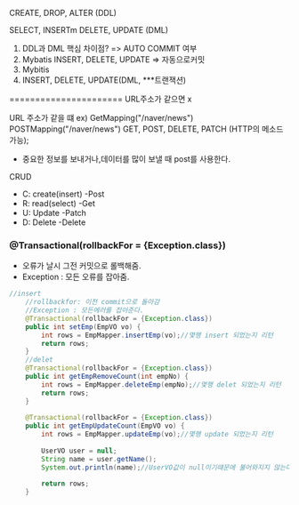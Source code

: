 CREATE, DROP, ALTER (DDL)

SELECT, INSERTm DELETE, UPDATE (DML)

1. DDL과 DML 핵심 차이점? => AUTO COMMIT 여부
2. Mybatis INSERT, DELETE, UPDATE => 자동으로커밋
3. Mybitis 
4. INSERT, DELETE, UPDATE(DML, ***트랜잭션)

======================
URL주소가 같으면 x

URL 주소가 같을 떄
ex) GetMapping("/naver/news")
    POSTMapping("/naver/news")
GET, POST, DELETE, PATCH (HTTP의 메소드 가능);

- 중요한 정보를 보내거나,데이터를 많이 보낼 때 post를 사용한다.

CRUD
- C: create(insert) -Post
- R: read(select) -Get
- U: Update -Patch
- D: Delete -Delete

### @Transactional(rollbackFor = {Exception.class})
- 오류가 날시 그전 커밋으로 롤백해줌.
- Exception : 모든 오류를 잡아줌.

~~~java
//insert
	//rollbackfor: 이전 commit으로 돌아감
	//Exception : 모든에러를 잡아준다.
	@Transactional(rollbackFor = {Exception.class})
	public int setEmp(EmpVO vo) {
		int rows = EmpMapper.insertEmp(vo);//몇행 insert 되었는지 리턴
		return rows;
	}
	//delet
	@Transactional(rollbackFor = {Exception.class})
	public int getEmpRemoveCount(int empNo) {
		int rows = EmpMapper.deleteEmp(empNo);//몇행 delet 되었는지 리턴
		return rows;
	}
	
	@Transactional(rollbackFor = {Exception.class})
	public int getEmpUpdateCount(EmpVO vo) {
		int rows = EmpMapper.updateEmp(vo);//몇행 update 되었는지 리턴
		
		UserVO user = null;
		String name = user.getName();
		System.out.println(name);//UserVO값이 null이기떄문에 불어와지지 않는다. NullPointerException오류
		
		return rows;
	}
~~~